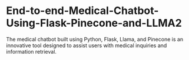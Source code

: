 # End-to-end-Medical-Chatbot-Using-Flask-Pinecone-and-LLMA2
 The medical chatbot built using Python, Flask, Llama, and Pinecone is an innovative tool designed to assist users with medical inquiries and information retrieval. 

